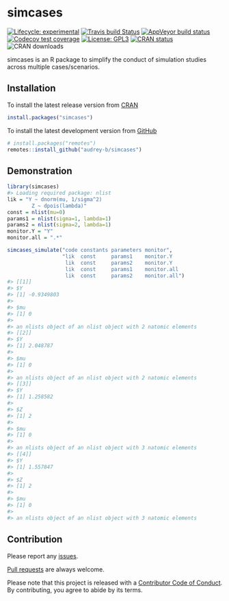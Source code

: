 
<!-- README.md is generated from README.Rmd. Please edit that file -->

# simcases

<!-- badges: start -->

[![Lifecycle:
experimental](https://img.shields.io/badge/lifecycle-experimental-orange.svg)](https://www.tidyverse.org/lifecycle/#experimental)
[![Travis build
Status](https://www.travis-ci.com/audrey-b/simcases.svg?token=LCuTqqVUfUECxm1xTQLb&branch=master)](https://www.travis-ci.com/audrey-b/simcases)
[![AppVeyor build
status](https://ci.appveyor.com/api/projects/status/r36uoa15oab7fofd/branch/master?svg=true)](https://ci.appveyor.com/project/audrey-b/simcases/branch/master)
[![Codecov test
coverage](https://codecov.io/gh/audrey-b/simcases/branch/master/graph/badge.svg?token=BsckUvkTy8)](https://codecov.io/gh/audrey-b/simcases)
[![License:
GPL3](https://img.shields.io/badge/License-GPL3-blue.svg)](https://www.gnu.org/licenses/gpl-3.0.html)
[![CRAN
status](https://www.r-pkg.org/badges/version/simcases)](https://cran.r-project.org/package=simcases)
![CRAN downloads](http://cranlogs.r-pkg.org/badges/simcases)
<!-- badges: end -->

simcases is an R package to simplify the conduct of simulation studies
across multiple cases/scenarios.

## Installation

To install the latest release version from
[CRAN](https://cran.r-project.org)

``` r
install.packages("simcases")
```

To install the latest development version from
[GitHub](https://github.com/audrey-b/simcases)

``` r
# install.packages("remotes")
remotes::install_github("audrey-b/simcases")
```

## Demonstration

``` r
library(simcases)
#> Loading required package: nlist
lik = "Y ~ dnorm(mu, 1/sigma^2)
        Z ~ dpois(lambda)"
const = nlist(mu=0)
params1 = nlist(sigma=1, lambda=1)
params2 = nlist(sigma=2, lambda=1)
monitor.Y = "Y"
monitor.all = ".*"

simcases_simulate("code constants parameters monitor",
                  "lik  const     params1    monitor.Y
                   lik  const     params2    monitor.Y
                   lik  const     params1    monitor.all
                   lik  const     params2    monitor.all")
#> [[1]]
#> $Y
#> [1] -0.9349803
#> 
#> $mu
#> [1] 0
#> 
#> an nlists object of an nlist object with 2 natomic elements
#> [[2]]
#> $Y
#> [1] 2.048787
#> 
#> $mu
#> [1] 0
#> 
#> an nlists object of an nlist object with 2 natomic elements
#> [[3]]
#> $Y
#> [1] 1.258582
#> 
#> $Z
#> [1] 2
#> 
#> $mu
#> [1] 0
#> 
#> an nlists object of an nlist object with 3 natomic elements
#> [[4]]
#> $Y
#> [1] 1.557847
#> 
#> $Z
#> [1] 2
#> 
#> $mu
#> [1] 0
#> 
#> an nlists object of an nlist object with 3 natomic elements
```

## Contribution

Please report any [issues](https://github.com/audrey-b/simcases/issues).

[Pull requests](https://github.com/audrey-b/simcases/pulls) are always
welcome.

Please note that this project is released with a [Contributor Code of
Conduct](https://github.com/audrey-b/simcases/blob/master/CODE_OF_CONDUCT.md).
By contributing, you agree to abide by its terms.
